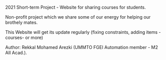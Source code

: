 2021 Short-term Project - Website for sharing courses for students.

Non-profit project which we share some of our energy for helping our brothely mates.

This Website will get its update regularly (fixing constraints, adding items -courses- or more)

Author: Rekkal Mohamed Arezki (UMMTO FGEI Automation member - M2 AII Acad.).
